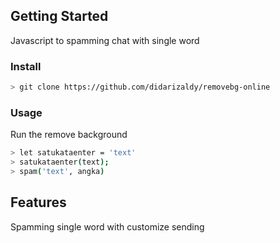 ## Getting Started

Javascript to spamming chat with single word

### Install

```bash
> git clone https://github.com/didarizaldy/removebg-online
```

### Usage
Run the remove background

```bash
> let satukataenter = 'text'
> satukataenter(text);
> spam('text', angka)
```

## Features

Spamming single word with customize sending

